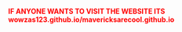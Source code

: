 <b style="color: red">IF ANYONE WANTS TO VISIT THE WEBSITE ITS wowzas123.github.io/mavericksarecool.github.io</b>


